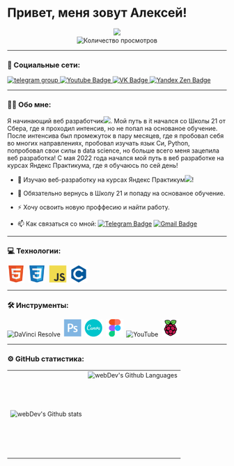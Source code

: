 
# Привет, меня зовут Алексей!

<div id="header" align="center">
  <img src="https://media.giphy.com/media/jVAt83ieT49H6ja5Ty/giphy.gif" width="715px">
</div>
<div align="center">
  <img src="https://komarev.com/ghpvc/?username=your-github-FilimonovAlexey&style=flat-square&color=blue" alt="Количество просмотров"/>
</div>

---

### 🤝 Социальные сети:
  <div id="badges">
    <a href="https://t.me/tehnomaniak07" target="_blank">
      <img src="https://img.shields.io/badge/Telegram-blue?style=for-the-badge&logo=telegram&logoColor=white" alt="telegram group" />
    </a>
    <a href="https://www.youtube.com/channel/UCbORpXVw1JNc0JYFSUqLWXA" target="_blank">
      <img src="https://img.shields.io/badge/YouTube-red?style=for-the-badge&logo=youtube&logoColor=white" alt="Youtube Badge"/>
    </a>
    <a href="https://vk.com/f1ll_zzz" target="_blank">
      <img src="https://img.shields.io/badge/vk-blue?logo=vk&logoColor=white&style=for-the-badge" alt="VK Badge"/>
    </a>
    <a href="https://zen.yandex.ru/id/603e522b3c020230bb223e5e" target="_blank">
      <img src="https://img.shields.io/badge/zen-red?logo=zen&logoColor=white&style=for-the-badge" alt="Yandex Zen Badge"/>
    </a>
  </div>

---

### :man_technologist: Обо мне:

Я начинающий веб разработчик<img src="https://media.giphy.com/media/WUlplcMpOCEmTGBtBW/giphy.gif" width="30px">. Мой путь в it начался со Школы 21 от Сбера, где я проходил интенсив, но не попал на основаное обучение. После интенсива был промежуток в пару месяцев, где я пробовал себя во многих направлениях, пробовал изучать язык Си, Python, попробовал свои силы в data science, но больше всего меня зацепила веб разработка! С мая 2022 года начался мой путь в веб разработке на курсах Яндекс Практикума, где я обучаюсь по сей день!

- :telescope: Изучаю веб-разработку на курсах Яндекс Практикум<img src="https://careers.itmo.ru/images/company/small/logo_756.png" width="30px">!

- :seedling: Обязательно вернусь в Школу 21 и попаду на основаное обучение.

- :zap: Хочу освоить новую проффесию и найти работу.

- :mailbox: Как связаться со мной: [![Telegram Badge](https://img.shields.io/badge/-filimonovalexey-blue?style=flat&logo=Telegram&logoColor=white)](https://t.me/f1llzzz) [![Gmail Badge](https://img.shields.io/badge/-Gmail-red?style=flat&logo=Gmail&logoColor=white)](mailto:alexeyf08@gmail.com)

---

### 💻 Технологии:

<div>
  <img src="https://github.com/devicons/devicon/blob/master/icons/html5/html5-original.svg" title="html5" alt="html5" width="40" height="40"/>&nbsp
  <img src="https://github.com/devicons/devicon/blob/master/icons/css3/css3-original.svg" title="css" alt="css" width="40" height="40"/>&nbsp
  <img src="https://github.com/devicons/devicon/blob/master/icons/javascript/javascript-original.svg" title="javascript" alt="javascript" width="40" height="40"/>&nbsp
  <img src="https://github.com/devicons/devicon/blob/master/icons/c/c-plain.svg" title="C" alt="C" width="40" height="40"/>&nbsp;
</div>

---

### 🛠 Инструменты:

<div>
  <img src="https://upload.wikimedia.org/wikipedia/commons/9/90/DaVinci_Resolve_17_logo.svg" title="DaVinci Resolve" alt="DaVinci Resolve" width="40" height="40"/>&nbsp;
  <img src="https://github.com/devicons/devicon/blob/master/icons/photoshop/photoshop-plain.svg" title="photoshop" alt="photoshop" width="40" height="40"/>&nbsp;
  <img src="https://github.com/devicons/devicon/blob/master/icons/canva/canva-original.svg" title="canva" alt="canva" width="40" height="40"/>&nbsp;
  <img src="https://github.com/devicons/devicon/blob/master/icons/figma/figma-original.svg" title="figma" alt="figma" width="40" height="40"/>&nbsp;
  <img src="https://upload.wikimedia.org/wikipedia/commons/9/9e/YouTube_Logo_%282013-2017%29.svg" title="YouTube" alt="YouTube" width="40" height="40"/>&nbsp;
  <img src="https://github.com/devicons/devicon/blob/master/icons/raspberrypi/raspberrypi-original.svg" title="raspberrypi" alt="raspberrypi" width="40" height="40"/>&nbsp;
</div>

---

### ⚙️ GitHub статистика:

<table>
  <tr>
    <td>
      <img align="left" src="http://github-readme-streak-stats.herokuapp.com?user=FilimonovAlexey&theme=dark&background=000000" alt="webDev's Github stats" />
    </td>
    <td>
      <img height="195px" align="right" alt="webDev's Github Languages" src="https://github-readme-stats.vercel.app/api/top-langs/?username=FilimonovAlexey&layout=compact&theme=vision-friendly-dark" />
    </td>
  </tr>
</table>